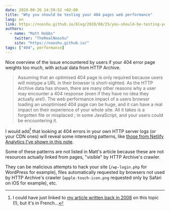 ```yaml
---
date: 2020-08-26 14:59:52 +02:00
title: "Why you should be testing your 404 pages web performance"
lang: en
link: https://nooshu.github.io/blog/2020/08/25/you-should-be-testing-your-404-pages-web-performance/
authors:
  - name: "Matt Hobbs"
    twitter: "TheRealNooshu"
    site: "https://nooshu.github.io/"
tags: ["404", performance]
---
```


Nice overview of the issue encountered by users if your 404 error page weights too much, with actual data from HTTP Archive.

> Assuming that an optimised 404 page is only required because users will mistype a URL in their browser is short-sighted. As the HTTP Archive data has shown, there are many other reasons why a user may encounter a 404 response (even if they have no idea they actually are!). The web performance impact of a users browser loading an unoptimised 404 page can be huge, and it can have a real impact on their experience of your whole site. All it takes is a forgotten file or misplaced ; in some JavaScript, and your users could be encountering it.

I would add[^remind] that looking at 404 errors in your own HTTP server logs (or your CDN ones) will reveal some interesting patterns, like [those from Netlify Analytics I've shown in this note](/notes/2020/08/26/1/).

[^remind]: I could have just linked to [my article written back in 2008](/articles/2008/06/02/surveillez-vos-erreurs-404-elles-peuvent-etre-tres-instructives/) on this topic (!), but it's in French…

Some of these patterns are not listed in Matt's article because these are not resources actually linked from pages, "visible" by HTTP Archive's crawler.

They can be malicious attempts to hack your site (`/wp-login.php` for WordPress for example), files automatically requested by browsers not used by HTTP Archive's crawler (`apple-touch-icon.png` requested only by Safari on iOS for example), etc.

